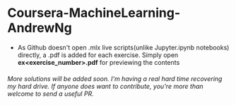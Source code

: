 # Coursera-MachineLearning-AndrewNg

* As Github doesn't open .mlx live scripts(unlike Jupyter.ipynb notebooks) directly, a .pdf is added for each exercise. Simply open **ex<exercise_number>.pdf** for previewing the contents

###### More solutions will be added soon. I'm having a real hard time recovering my hard drive. If anyone does want to contribute, you're more than welcome to send a useful PR.
